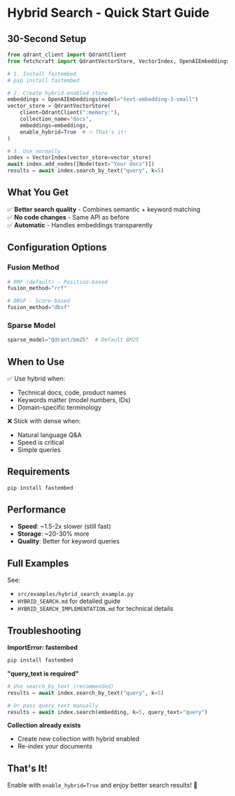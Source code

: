 # Hybrid Search - Quick Start Guide

## 30-Second Setup

```python
from qdrant_client import QdrantClient
from fetchcraft import QdrantVectorStore, VectorIndex, OpenAIEmbeddings, Node

# 1. Install fastembed
# pip install fastembed

# 2. Create hybrid-enabled store
embeddings = OpenAIEmbeddings(model="text-embedding-3-small")
vector_store = QdrantVectorStore(
    client=QdrantClient(":memory:"),
    collection_name="docs",
    embeddings=embeddings,
    enable_hybrid=True  # 🔥 That's it!
)

# 3. Use normally
index = VectorIndex(vector_store=vector_store)
await index.add_nodes([Node(text="Your docs")])
results = await index.search_by_text("query", k=5)
```

## What You Get

✅ **Better search quality** - Combines semantic + keyword matching  
✅ **No code changes** - Same API as before  
✅ **Automatic** - Handles embeddings transparently  

## Configuration Options

### Fusion Method

```python
# RRF (default) - Position-based
fusion_method="rrf"

# DBSF - Score-based
fusion_method="dbsf"
```

### Sparse Model

```python
sparse_model="Qdrant/bm25"  # Default BM25
```

## When to Use

✅ Use hybrid when:
- Technical docs, code, product names
- Keywords matter (model numbers, IDs)
- Domain-specific terminology

❌ Stick with dense when:
- Natural language Q&A
- Speed is critical
- Simple queries

## Requirements

```bash
pip install fastembed
```

## Performance

- **Speed**: ~1.5-2x slower (still fast)
- **Storage**: ~20-30% more
- **Quality**: Better for keyword queries

## Full Examples

See:
- `src/examples/hybrid_search_example.py`
- `HYBRID_SEARCH.md` for detailed guide
- `HYBRID_SEARCH_IMPLEMENTATION.md` for technical details

## Troubleshooting

**ImportError: fastembed**
```bash
pip install fastembed
```

**"query_text is required"**
```python
# Use search_by_text (recommended)
results = await index.search_by_text("query", k=5)

# Or pass query_text manually
results = await index.search(embedding, k=5, query_text="query")
```

**Collection already exists**
- Create new collection with hybrid enabled
- Re-index your documents

## That's It!

Enable with `enable_hybrid=True` and enjoy better search results! 🚀
